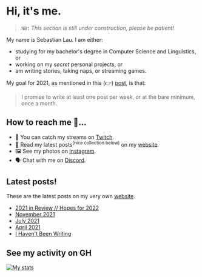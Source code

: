 # Hi, it's me.

> `NB:` _This section is still under construction, please be patient!_

My name is Sebastian Lau. I am either:

- studying for my bachelor's degree in Computer Science and Linguistics, or
- working on my _secret_ personal projects, or
- am writing stories, taking naps, or streaming games.

My goal for 2021, as mentioned in this (:point_right:) [post][ny-resolution], is that:

> I promise to write at least one post per week, or at the bare minimum, once a month.

## How to reach me 🤔...

- 🔴 You can catch my streams on [Twitch][twitch].
- 📖 Read my latest posts<sup>(nice collection below)</sup> on my [website][website].
- 🖼 See my photos on [Instagram][instagram].
- 🗣 Chat with me on [Discord][discord].

## Latest posts!

These are the latest posts on my very own [website][website].

<!-- BLOG-POST-LIST:START -->
- [2021 in Review // Hopes for 2022](https://le-bananafish.github.io/posts/2021-in-review-hopes-for-2022/)
- [November 2021](https://le-bananafish.github.io/posts/november-2021/)
- [July 2021](https://le-bananafish.github.io/posts/july-2021/)
- [April 2021](https://le-bananafish.github.io/posts/april-2021/)
- [I Haven&#39;t Been Writing](https://le-bananafish.github.io/posts/i-havent-been-writing/)
<!-- BLOG-POST-LIST:END -->

## See my activity on GH

[![My stats](https://github-readme-stats.vercel.app/api?username=le-bananafish&hide=stars&count_private=true&show_icons=true&theme=tokyonight)](https://github.com/anuraghazra/github-readme-stats)

<!-- [![Top Langs](https://github-readme-stats.vercel.app/api/top-langs/?username=le-bananafish&layout=compact)](https://github.com/anuraghazra/github-readme-stats) -->

[website]: https://le-bananafish.github.io/
[twitch]: https://www.twitch.tv/bananafishrwx
[wattpad]: https://wattpad.com/user/_sebastianlau
[instagram]: https://instagram.com/sebastianlau25
[discord]: https://discord.gg/yHGxJGe
[ny-resolution]: https://le-bananafish.github.io/posts/a-new-year-2021/